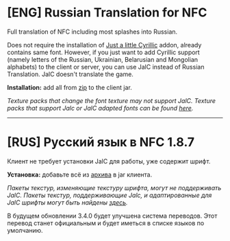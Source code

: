 # [ENG]  Russian Translation for NFC

Full translation of NFC including most splashes into Russian.

Does not require the installation of [Just a little Cyrillic](../Just%20a%20little%20Cyrillic) addon, already contains same font. However, if you just want to add Cyrillic support (namely letters of the Russian, Ukrainian, Belarusian and Mongolian alphabets) to the client or server, you can use JalC instead of Russian Translation. JalC doesn't translate the game.

**Installation:** add all from [zip](../NFC%201.8.7_02%20Russian%20Translation%20Addon.zip) to the client jar.

*Texture packs that change the font texture may not support JalC. Texture packs that support Jalc or JalC adapted fonts can be found [here](../../texturepacks).*

***
# [RUS] Русский язык в NFC 1.8.7

Клиент не требует установки JalC для работы, уже содержит шрифт.

**Установка:** добавьте всё из [архива](../NFC%201.8.7_02%20Russian%20Translation%20Addon.zip) в jar клиента.

*Пакеты текстур, изменяющие текстуру шрифта, могут не поддерживать JalC. Пакеты текстур, поддерживающие Jalc, и адаптированные для JalC шрифты могут быть найдены [здесь](../../texturepacks).*

В будущем обновлении 3.4.0 будет улучшена система переводов. Этот перевод станет официальным и будет иметься в списке языков по умолчанию.
